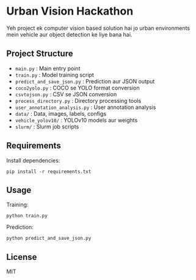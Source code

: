 # Urban Vision Hackathon

Yeh project ek computer vision based solution hai jo urban environments mein vehicle aur object detection ke liye bana hai.

## Project Structure

- `main.py` : Main entry point
- `train.py` : Model training script
- `predict_and_save_json.py` : Prediction aur JSON output
- `coco2yolo.py` : COCO se YOLO format conversion
- `csvtojson.py` : CSV se JSON conversion
- `process_directory.py` : Directory processing tools
- `user_annotation_analysis.py` : User annotation analysis
- `data/` : Data, images, labels, configs
- `vehicle_yolov10/` : YOLOv10 models aur weights
- `slurm/` : Slurm job scripts

## Requirements

Install dependencies:
```
pip install -r requirements.txt
```

## Usage

Training:
```
python train.py
```

Prediction:
```
python predict_and_save_json.py
```

## License

MIT 